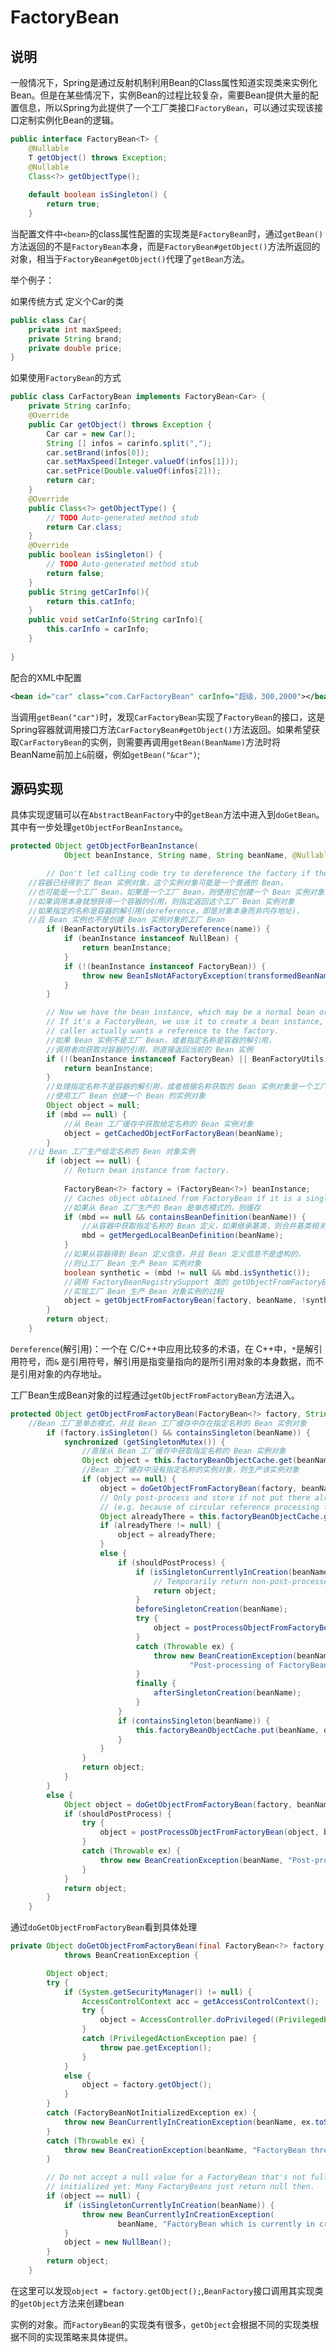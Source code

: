 # FactoryBean

## 说明

一般情况下，Spring是通过反射机制利用Bean的Class属性知道实现类来实例化Bean。但是在某些情况下，实例Bean的过程比较复杂，需要Bean提供大量的配置信息，所以Spring为此提供了一个工厂类接口`FactoryBean`，可以通过实现该接口定制实例化Bean的逻辑。

```java
public interface FactoryBean<T> {
	@Nullable
	T getObject() throws Exception;
	@Nullable
	Class<?> getObjectType();
    
	default boolean isSingleton() {
		return true;
	}

```

当配置文件中`<bean>`的class属性配置的实现类是`FactoryBean`时，通过`getBean()`方法返回的不是`FactoryBean`本身，而是`FactoryBean#getObject()`方法所返回的对象，相当于`FactoryBean#getObject()`代理了`getBean`方法。



举个例子：

如果传统方式  定义个Car的类

```java
public class Car{
    private int maxSpeed;
    private String brand;
    private double price;
}

```

如果使用`FactoryBean`的方式

```java
public class CarFactoryBean implements FactoryBean<Car> {
    private String carInfo;
	@Override
	public Car getObject() throws Exception {
	    Car car = new Car();
        String [] infos = carinfo.split(",");
        car.setBrand(infos[0]);
        car.setMaxSpeed(Integer.valueOf(infos[1]));
        car.setPrice(Double.valueOf(infos[2]));
		return car;
	}
	@Override
	public Class<?> getObjectType() {
		// TODO Auto-generated method stub
		return Car.class;
	}
	@Override
	public boolean isSingleton() {
		// TODO Auto-generated method stub
		return false;
	}
    public String getCarInfo(){
        return this.catInfo;
    }
    public void setCarInfo(String carInfo){
        this.carInfo = carInfo;
    }
 
}
```

配合的XML中配置

```xml
<bean id="car" class="com.CarFactoryBean" carInfo="超级，300,2000"></bean>
```

当调用`getBean("car")`时，发现`CarFactoryBean`实现了`FactoryBean`的接口，这是Spring容器就调用接口方法`CarFactoryBean#getObject()`方法返回。如果希望获取`CarFactoryBean`的实例，则需要再调用`getBean(BeanName)`方法时将BeanName前加上`&`前缀，例如`getBean("&car")`;

## 源码实现

具体实现逻辑可以在`AbstractBeanFactory`中的`getBean`方法中进入到`doGetBean`。其中有一步处理`getObjectForBeanInstance`。

```java
protected Object getObjectForBeanInstance(
			Object beanInstance, String name, String beanName, @Nullable RootBeanDefinition mbd) {

		// Don't let calling code try to dereference the factory if the bean isn't a factory.
    //容器已经得到了 Bean 实例对象，这个实例对象可能是一个普通的 Bean，
	//也可能是一个工厂 Bean，如果是一个工厂 Bean，则使用它创建一个 Bean 实例对象，
	//如果调用本身就想获得一个容器的引用，则指定返回这个工厂 Bean 实例对象
	//如果指定的名称是容器的解引用(dereference，即是对象本身而非内存地址)，
	//且 Bean 实例也不是创建 Bean 实例对象的工厂 Bean
		if (BeanFactoryUtils.isFactoryDereference(name)) {
			if (beanInstance instanceof NullBean) {
				return beanInstance;
			}
			if (!(beanInstance instanceof FactoryBean)) {
				throw new BeanIsNotAFactoryException(transformedBeanName(name), beanInstance.getClass());
			}
		}

		// Now we have the bean instance, which may be a normal bean or a FactoryBean.
		// If it's a FactoryBean, we use it to create a bean instance, unless the
		// caller actually wants a reference to the factory.
    	//如果 Bean 实例不是工厂 Bean，或者指定名称是容器的解引用，
		//调用者向获取对容器的引用，则直接返回当前的 Bean 实例
		if (!(beanInstance instanceof FactoryBean) || BeanFactoryUtils.isFactoryDereference(name)) {
			return beanInstance;
		}
		//处理指定名称不是容器的解引用，或者根据名称获取的 Bean 实例对象是一个工厂 Bean
		//使用工厂 Bean 创建一个 Bean 的实例对象
		Object object = null;
		if (mbd == null) {
            //从 Bean 工厂缓存中获取给定名称的 Bean 实例对象
			object = getCachedObjectForFactoryBean(beanName);
		}
    //让 Bean 工厂生产给定名称的 Bean 对象实例
		if (object == null) {
			// Return bean instance from factory.
            
			FactoryBean<?> factory = (FactoryBean<?>) beanInstance;
			// Caches object obtained from FactoryBean if it is a singleton.
            //如果从 Bean 工厂生产的 Bean 是单态模式的，则缓存
			if (mbd == null && containsBeanDefinition(beanName)) {
                //从容器中获取指定名称的 Bean 定义，如果继承基类，则合并基类相关属性
				mbd = getMergedLocalBeanDefinition(beanName);
			}
            //如果从容器得到 Bean 定义信息，并且 Bean 定义信息不是虚构的，
			//则让工厂 Bean 生产 Bean 实例对象
			boolean synthetic = (mbd != null && mbd.isSynthetic());
            //调用 FactoryBeanRegistrySupport 类的 getObjectFromFactoryBean 方法，
			//实现工厂 Bean 生产 Bean 对象实例的过程
			object = getObjectFromFactoryBean(factory, beanName, !synthetic);
		}
		return object;
	}
```

`Dereference`(解引用)：一个在 C/C++中应用比较多的术语，在 C++中，`*`是解引用符号，而`&`
是引用符号，解引用是指变量指向的是所引用对象的本身数据，而不是引用对象的内存地址。

工厂Bean生成Bean对象的过程通过`getObjectFromFactoryBean`方法进入。

```java
protected Object getObjectFromFactoryBean(FactoryBean<?> factory, String beanName, boolean shouldPostProcess) {
    //Bean 工厂是单态模式，并且 Bean 工厂缓存中存在指定名称的 Bean 实例对象
		if (factory.isSingleton() && containsSingleton(beanName)) {
			synchronized (getSingletonMutex()) {
                //直接从 Bean 工厂缓存中获取指定名称的 Bean 实例对象
				Object object = this.factoryBeanObjectCache.get(beanName);
                //Bean 工厂缓存中没有指定名称的实例对象，则生产该实例对象
				if (object == null) {
					object = doGetObjectFromFactoryBean(factory, beanName);
					// Only post-process and store if not put there already during getObject() call above
					// (e.g. because of circular reference processing triggered by custom getBean calls)
					Object alreadyThere = this.factoryBeanObjectCache.get(beanName);
					if (alreadyThere != null) {
						object = alreadyThere;
					}
					else {
						if (shouldPostProcess) {
							if (isSingletonCurrentlyInCreation(beanName)) {
								// Temporarily return non-post-processed object, not storing it yet..
								return object;
							}
							beforeSingletonCreation(beanName);
							try {
								object = postProcessObjectFromFactoryBean(object, beanName);
							}
							catch (Throwable ex) {
								throw new BeanCreationException(beanName,
										"Post-processing of FactoryBean's singleton object failed", ex);
							}
							finally {
								afterSingletonCreation(beanName);
							}
						}
						if (containsSingleton(beanName)) {
							this.factoryBeanObjectCache.put(beanName, object);
						}
					}
				}
				return object;
			}
		}
		else {
			Object object = doGetObjectFromFactoryBean(factory, beanName);
			if (shouldPostProcess) {
				try {
					object = postProcessObjectFromFactoryBean(object, beanName);
				}
				catch (Throwable ex) {
					throw new BeanCreationException(beanName, "Post-processing of FactoryBean's object failed", ex);
				}
			}
			return object;
		}
	}
```

通过`doGetObjectFromFactoryBean`看到具体处理

```java
private Object doGetObjectFromFactoryBean(final FactoryBean<?> factory, final String beanName)
			throws BeanCreationException {

		Object object;
		try {
			if (System.getSecurityManager() != null) {
				AccessControlContext acc = getAccessControlContext();
				try {
					object = AccessController.doPrivileged((PrivilegedExceptionAction<Object>) factory::getObject, acc);
				}
				catch (PrivilegedActionException pae) {
					throw pae.getException();
				}
			}
			else {
				object = factory.getObject();
			}
		}
		catch (FactoryBeanNotInitializedException ex) {
			throw new BeanCurrentlyInCreationException(beanName, ex.toString());
		}
		catch (Throwable ex) {
			throw new BeanCreationException(beanName, "FactoryBean threw exception on object creation", ex);
		}

		// Do not accept a null value for a FactoryBean that's not fully
		// initialized yet: Many FactoryBeans just return null then.
		if (object == null) {
			if (isSingletonCurrentlyInCreation(beanName)) {
				throw new BeanCurrentlyInCreationException(
						beanName, "FactoryBean which is currently in creation returned null from getObject");
			}
			object = new NullBean();
		}
		return object;
	}
```

在这里可以发现`object = factory.getObject();`,`BeanFactory`接口调用其实现类的`getObject`方法来创建bean

实例的对象。而`FactoryBean`的实现类有很多，`getObject`会根据不同的实现类根据不同的实现策略来具体提供。

